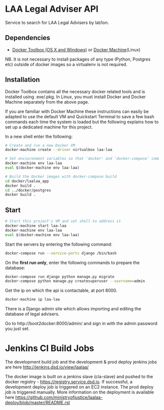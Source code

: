 LAA Legal Adviser API
=====================

Service to search for LAA Legal Advisers by lat/lon.

Dependencies
------------

 * [Docker Toolbox (OS X and Windows)](https://www.docker.com/products/docker-toolbox) or [Docker Machine](https://docs.docker.com/machine/install-machine/)(Linux)

NB. It is not necessary to install packages of any type (Python, Postgres etc) outside of docker images so a virtualenv is not required.

Installation
------------

Docker Toolbox contains all the necessary docker related tools and is installed using .exe/.pkg. In Linux, you must install Docker and Docker Machine separately from the above page.

If you are familiar with Docker Machine these instructions can easily be adapted to use the default VM and Quickstart Terminal to save a few bash commands each time the system is loaded but the following explains how to set up a dedicated machine for this project.

In a new shell enter the following:

```sh
# Create and run a new Docker VM
docker-machine create --driver virtualbox laa-laa

# Set envioronment variables so that 'docker' and 'docker-compose' commands (amongst others) address the images and containers in your new VM
docker-machine env laa-laa
eval $(docker-machine env laa-laa)

# Build the Docker images with docker-compose build
cd docker/laalaa_app
docker build .
cd ../docker/postgres
docker build .

```

Start
-----

```sh
# Start this project's VM and set shell to address it
docker-machine start laa-laa
docker-machine env laa-laa
eval $(docker-machine env laa-laa)

```

Start the servers by entering the following command:

```sh
docker-compose run --service-ports django /bin/bash
```

On the **first run only**, enter the following commands to prepare the database:

```sh
docker-compose run django python manage.py migrate
docker-compose python manage.py createsuperuser --username=admin
```

Get the ip on which the api is contactable, at port 8000.
```sh
docker-machine ip laa-laa
```


There is a Django admin site which allows importing and editing the database
of legal advisers.

Go to http://boot2docker:8000/admin/ and sign in with the admin password you
just set.

# Jenkins CI Build Jobs
The development build job and the development & prod deploy jenkins jobs are here http://jenkins.dsd.io/view/laalaa/

The docker image is built on a jenkins slave (cla-slave) and pushed to the docker registry - https://registry.service.dsd.io. If successful, a development deploy job is triggered on an EC2 instance. The prod deploy job is triggered manually. More information on the deployment is available here https://github.com/ministryofjustice/laalaa-deploy/blob/master/README.rst

